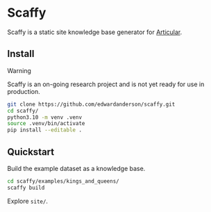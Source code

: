 # Scaffy

Scaffy is a static site knowledge base generator for [Articular](https://github.com/edwardanderson/articular).

## Install

> [!WARNING]
> Scaffy is an on-going research project and is not yet ready for use in production.

```bash
git clone https://github.com/edwardanderson/scaffy.git
cd scaffy/
python3.10 -m venv .venv
source .venv/bin/activate
pip install --editable .
```

## Quickstart

Build the example dataset as a knowledge base.

```bash
cd scaffy/examples/kings_and_queens/
scaffy build
```

Explore `site/`.
